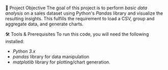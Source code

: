 🎯 Project Objective
The goal of this project is to perform *basic data analysis* on a sales dataset using Python's *Pandas* library and visualize the resulting insights. This fulfills the requirement to load a CSV, group and aggregate data, and generate charts.

🛠 Tools & Prerequisites
To run this code, you will need the following installed:
* *Python 3.x*
* *pandas* library for data manipulation
* *matplotlib* library for plotting/chart generation.
